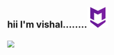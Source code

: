 <h2> hii I'm vishal........</h2?

 
![alt text](https://github.com/adam-p/markdown-here/raw/master/src/common/images/icon48.png "Logo Title Text 1")

![](http://i.imgur.com/60bts.gif)
 
